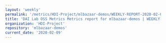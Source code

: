 ```yaml
---
layout: 'weekly'
permalink: '/metrics/HDI-Project/mlbazaar-demos/WEEKLY-REPORT-2020-02-09'
title: 'DAI Lab OSS Metrics Metrics report for mlbazaar-demos | WEEKLY-REPORT-2020-02-09'
organization: 'HDI-Project'
repository: 'mlbazaar-demos'
current_date: '2020-02-09'
---
```

